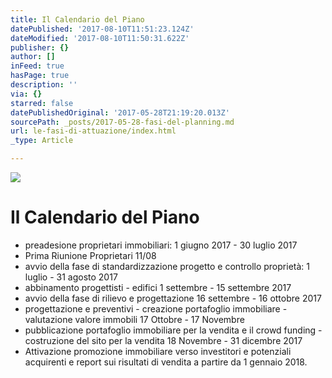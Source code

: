 ```yaml
---
title: Il Calendario del Piano
datePublished: '2017-08-10T11:51:23.124Z'
dateModified: '2017-08-10T11:50:31.622Z'
publisher: {}
author: []
inFeed: true
hasPage: true
description: ''
via: {}
starred: false
datePublishedOriginal: '2017-05-28T21:19:20.013Z'
sourcePath: _posts/2017-05-28-fasi-del-planning.md
url: le-fasi-di-attuazione/index.html
_type: Article

---
```

![](https://imgflo.herokuapp.com/graph/2b2431f8e7ba7b0/e122ca96c1ace9d00ce34139a57faeba/croprotate.jpg?cropheight=4656&cropwidth=2619&degrees=0&input=https%3A%2F%2Fthe-grid-user-content.s3-us-west-2.amazonaws.com%2Fe2a0a1dd-fc2c-4504-9765-ac410852fe5f.jpg&x=0&y=0)

# Il Calendario del Piano

* preadesione proprietari immobiliari: 1 giugno 2017 - 30 luglio 2017
* Prima Riunione Proprietari 11/08 
* avvio della fase di standardizzazione progetto e controllo proprietà: 1 luglio - 31 agosto 2017
* abbinamento progettisti - edifici 1 settembre - 15 settembre 2017
* avvio della fase di rilievo e progettazione 16 settembre - 16 ottobre 2017
* progettazione e preventivi - creazione portafoglio immobiliare - valutazione valore immobili 17 Ottobre - 17 Novembre
* pubblicazione portafoglio immobiliare per la vendita e il crowd funding - costruzione del sito per la vendita 18 Novembre - 31 dicembre 2017
* Attivazione promozione immobiliare verso investitori e potenziali acquirenti e report sui risultati di vendita a partire da 1 gennaio 2018\.